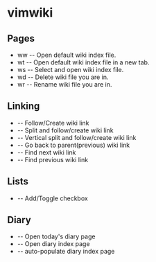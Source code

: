 # vimwiki

## Pages
- <Leader>ww -- Open default wiki index file.
- <Leader>wt -- Open default wiki index file in a new tab.
- <Leader>ws -- Select and open wiki index file.
- <Leader>wd -- Delete wiki file you are in.
- <Leader>wr -- Rename wiki file you are in.

## Linking
- <Enter> -- Follow/Create wiki link
- <Shift-Enter> -- Split and follow/create wiki link
- <Ctrl-Enter> -- Vertical split and follow/create wiki link
- <Backspace> -- Go back to parent(previous) wiki link
- <Tab> -- Find next wiki link
- <Shift-Tab> -- Find previous wiki link

## Lists
- <C-Space> -- Add/Toggle checkbox
 
## Diary
- <Leader-w-Leader-w> -- Open today's diary page
- <Leader-w-i>-- Open diary index page
- <Leader-w-leader-i> -- auto-populate diary index page
